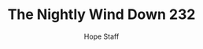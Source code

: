 ---
image: /assets/img/nwd/232_nwd_psalm_18_28_tpt.png
title: The Nightly Wind Down 232
categories:
  - The Nightly Wind Down
author: Hope Staff
notes: The Nightly Wind Down 232
embed: >-
  EMBED_GOES_HERE
transcript: >-
  SOME LINES OF TEXT START HERE
---